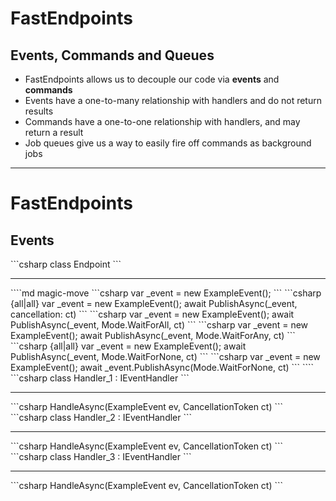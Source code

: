 <h1>FastEndpoints</h1>
<h2>Events, Commands and Queues</h2>

<ul class="content">
  <li>FastEndpoints allows us to decouple our code via <strong>events</strong> and <strong>commands</strong></li>
  <v-clicks>
    <li>Events have a one-to-many relationship with handlers and do not return results</li>
    <li>Commands have a one-to-one relationship with handlers, and may return a result</li>
    <li>Job queues give us a way to easily fire off commands as background jobs</li>
  </v-clicks>
</ul>

<!--
If we’re feeling particularly nostalgic, FastEndpoints allows for that familiar Mediator-like handler pattern as well.

This allows for what is a very simple starting point to organically grow into a solution that's more reminiscent of a typical MediatR-based solution; or, perhaps we just want to extract some common logic without necessarily wrapping it a service.

FastEndpoint’s commands and events reflect the familiar MediatR request / response pattern, as well as their notifications pattern.

[click]

Events are essentially a one-to-many fire-and-forget, while commands [click] have a one-to-one relationship with handlers, and may return a result.

[click]

We also have the ability to queue up commands to be run in the background &mdash; useful for long-running tasks where we don't want to block a user's interaction with a web page.
-->

---

<h1>FastEndpoints</h1>
<h2>Events</h2>

<div class="content">

<div class="box w-[50%]" data-id="endpoint">
```csharp
class Endpoint<TRequest>
```
  <hr/>
````md magic-move
```csharp
var _event = new ExampleEvent();
```
```csharp {all|all}
var _event = new ExampleEvent();
await PublishAsync(_event, cancellation: ct)
```
```csharp
var _event = new ExampleEvent();
await PublishAsync(_event, Mode.WaitForAll, ct)
```
```csharp
var _event = new ExampleEvent();
await PublishAsync(_event, Mode.WaitForAny, ct)
```
```csharp {all|all}
var _event = new ExampleEvent();
await PublishAsync(_event, Mode.WaitForNone, ct)
```
```csharp
var _event = new ExampleEvent();
await _event.PublishAsync(Mode.WaitForNone, ct)
```
````
</div>

<FancyArrow v-click="[3,6]" x1="330" y1="320" x2="310" y2="280" color="orange" arc="0.15" head-size="15" width="1" class="z-100" seed="1" />

  <v-drag pos="568,352,344,_">
    <div class="box" data-id="first" v-click="2">
```csharp
class Handler_1 : IEventHandler<ExampleEvent>
```
      <hr/>
```csharp
HandleAsync(ExampleEvent ev, CancellationToken ct)
```
    </div>
  </v-drag>

  <FancyArrow v-click="2" q1="[data-id=endpoint]" q2="[data-id=first]" pos1="bottom-right" pos2="top-left" color="gray" head-size="15" width="1" class="z-100" seed="1" />
  <FancyArrow v-click="[2,5]" q1="[data-id=endpoint]" q2="[data-id=first]" pos1="bottom-right" pos2="top-left" color="pink" head-size="15" width="1" class="z-100" seed="1" />

  <v-drag pos="608,204,344,_">
    <div class="box" data-id="second" v-click="3">
```csharp
class Handler_2 : IEventHandler<ExampleEvent>
```
      <hr/>
```csharp
HandleAsync(ExampleEvent ev, CancellationToken ct)
```
    </div>
  </v-drag>

  <FancyArrow v-click="3" q1="[data-id=endpoint]" q2="[data-id=second]" pos1="right" pos2="left" color="gray" head-size="15" width="1" class="z-100" seed="2" />
  <FancyArrow v-click="[3,4]" q1="[data-id=endpoint]" q2="[data-id=second]" pos1="right" pos2="left" color="pink" head-size="15" width="1" class="z-100" seed="2" />

  <v-drag pos="133,412,344,_">
    <div class="box" data-id="third" v-click="3">
```csharp
class Handler_3 : IEventHandler<ExampleEvent>
```
      <hr/>
```csharp
HandleAsync(ExampleEvent ev, CancellationToken ct)
```
    </div>
  </v-drag>

  <FancyArrow v-click="3" q1="[data-id=endpoint]" q2="[data-id=third]" pos1="bottom" pos2="top" color="gray" head-size="15" width="1" class="z-100" seed="3" />
  <FancyArrow v-click="[3,4]" q1="[data-id=endpoint]" q2="[data-id=third]" pos1="bottom" pos2="top" color="pink" head-size="15" width="1" class="z-100" seed="3" />
</div>

<!--
Events are pretty straightforward — create an event inside an `Endpoint` and publish it with `PublishAsync` [click], and any event handlers with that event provided as its type parameter [click] will be invoked.

We can wait for all [click], wait for any [click], or we can wait for none [click] of these events to complete. [click]

Events can also be invoked from outside of an endpoint if required [click], by having our event class implement `IEvent`, which exposes a `PublishAsync()` method on the event itself.

All up, very similar to MediatR's notifications.
-->
